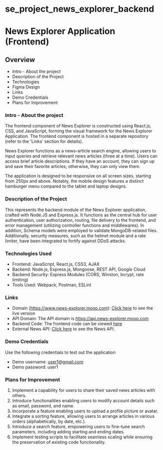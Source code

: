 # se_project_news_explorer_backend

# News Explorer Application (Frontend)

## Overview

- Intro - About the project
- Description of the Project
- Technologies
- Figma Design
- Links
- Demo Credentials
- Plans for Improvement

### Intro - About the project

The frontend component of News Explorer is constructed using React.js, CSS, and JavaScript, forming the visual framework for the News Explorer Application. The frontend component is hosted in a separate repository (refer to the 'Links' section for details).

News Explorer functions as a news-article search engine, allowing users to input queries and retrieve relevant news articles (three at a time). Users can access brief article descriptions. If they have an account, they can sign up and save their favorite articles; otherwise, they can only view them.

The application is designed to be responsive on all screen sizes, starting from 250px and above. Notably, the mobile design features a distinct hamburger menu compared to the tablet and laptop designs.

### Description of the Project

This represents the backend module of the News Explorer application, crafted with Node.JS and Express.js. It functions as the central hub for user authentication, user authorization, routing, file delivery to the frontend, and error management (utilizing controller functions and middlewares). In addition, Schema models were employed to validate MongoDB-related files. Additionally, security measures, such as the helmet module and a rate limiter, have been integrated to fortify against DDoS attacks.

### Technologies Used

- Frontend: JavaScript, React.js, CSS3, AJAX
- Backend: Node.js, Express.js, Mongoose, REST API, Google Cloud
- Backend Security: Express Modules (CORS, Winston, bcrypt, rate limiting)
- Tools Used: Webpack, Postman, ESLint

### Links

- Domain (https://www.news-explorer.mooo.com): [Click here](https://www.news-explorer.mooo.com) to see the live version
- API Domain: The API domain is https://api.news-explorer.mooo.com
- Backend Code: The frontend code can be viewed [here](https://github.com/mnunezsa95/se_project_news_explorer_frontend)
- External News API: [Click here](https://newsapi.org/) to see the News API.

### Demo Credentials

Use the following credentials to test out the application

- Demo username: user1@gmail.com
- Demo password: user1

### Plans for Improvement

1. Implement a capability for users to share their saved news articles with others.
2. Introduce functionalities enabling users to modify account details such as email, password, and name.
3. Incorporate a feature enabling users to upload a profile picture or avatar.
4. Integrate a sorting feature, allowing users to arrange articles in various orders (alphabetically, by date, etc.).
5. Introduce a search feature, empowering users to fine-tune search parameters, including adding starting and ending dates.
6. Implement testing scripts to facilitate seamless scaling while ensuring the preservation of existing code functionality.

